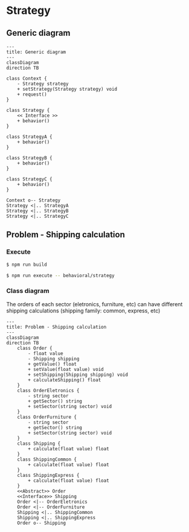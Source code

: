 # Strategy

## Generic diagram

```mermaid
---
title: Generic diagram
---
classDiagram
direction TB

class Context {
    - Strategy strategy
    + setStrategy(Strategy strategy) void
    + request()
}

class Strategy {
    << Interface >>
    + behavior()
}

class StrategyA {
    + behavior()
}

class StrategyB {
    + behavior()
}

class StrategyC {
    + behavior()
}

Context o-- Strategy
Strategy <|.. StrategyA
Strategy <|.. StrategyB
Strategy <|.. StrategyC
```

## Problem - Shipping calculation

### Execute

```bash
$ npm run build
```

```bash
$ npm run execute -- behavioral/strategy
```

### Class diagram

The orders of each sector (eletronics, furniture, etc) can have different shipping calculations (shipping family: common, express, etc)

```mermaid
---
title: Problem - Shipping calculation
---
classDiagram
direction TB
    class Order {
	    - float value
	    - Shipping shipping
	    + getValue() float
	    + setValue(float value) void
	    + setShipping(Shipping shipping) void
	    + calculateShipping() float
    }
    class OrderEletronics {
	    - string sector
	    + getSector() string
	    + setSector(string sector) void
    }
    class OrderFurniture {
	    - string sector
	    + getSector() string
	    + setSector(string sector) void
    }
    class Shipping {
	    + calculate(float value) float
    }
    class ShippingCommon {
	    + calculate(float value) float
    }
    class ShippingExpress {
	    + calculate(float value) float
    }
	<<Abstract>> Order
	<<Interface>> Shipping
    Order <|-- OrderEletronics
    Order <|-- OrderFurniture
    Shipping <|.. ShippingCommon
    Shipping <|.. ShippingExpress
    Order o-- Shipping

```
